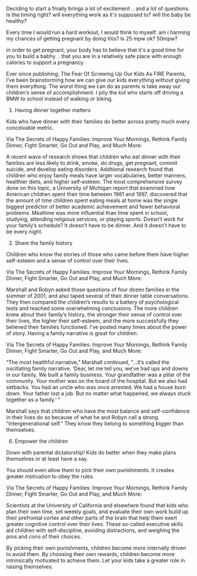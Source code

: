 



Deciding to start a fmaily brings a lot of excitement .. and a lot of questions. Is the timing right? will everything work as it's supposed to? will the baby be healthy?

Every time I would run a hard workout, I would think to myself: am i harming my chances of getting pregnant by doing this? Is 25 mpw ok? 50mpw?

in order to get pregnant, your body has to believe that it's a good time for you to build a babhy .. that you are in a relatively safe place with enough calories to support a pregnancy




Ever since publishing, The Fear Of Screwing Up Our Kids As FIRE Parents, I’ve been brainstorming how we can give our kids everything without giving them everything. The worst thing we can do as parents is take away our children’s sense of accomplishment. I pity the kid who starts off driving a BMW to school instead of walking or biking.



1) Having dinner together matters

Kids who have dinner with their families do better across pretty much every conceivable metric.

Via The Secrets of Happy Families: Improve Your Mornings, Rethink Family Dinner, Fight Smarter, Go Out and Play, and Much More:

A recent wave of research shows that children who eat dinner with their families are less likely to drink, smoke, do drugs, get pregnant, commit suicide, and develop eating disorders. Additional research found that children who enjoy family meals have larger vocabularies, better manners, healthier diets, and higher self-esteem. The most comprehensive survey done on this topic, a University of Michigan report that examined how American children spent their time between 1981 and 1997, discovered that the amount of time children spent eating meals at home was the single biggest predictor of better academic achievement and fewer behavioral problems. Mealtime was more influential than time spent in school, studying, attending religious services, or playing sports.
Doesn’t work for your family’s schedule? It doesn’t have to be dinner. And it doesn’t have to be every night.


2) Share the family history

Children who know the stories of those who came before them have higher self-esteem and a sense of control over their lives.

Via The Secrets of Happy Families: Improve Your Mornings, Rethink Family Dinner, Fight Smarter, Go Out and Play, and Much More:

Marshall and Robyn asked those questions of four dozen families in the summer of 2001, and also taped several of their dinner table conversations. They then compared the children’s results to a battery of psychological tests and reached some overwhelming conclusions. The more children knew about their family’s history, the stronger their sense of control over their lives, the higher their self-esteem, and the more successfully they believed their families functioned.
I’ve posted many times about the power of story. Having a family narrative is great for children.

Via The Secrets of Happy Families: Improve Your Mornings, Rethink Family Dinner, Fight Smarter, Go Out and Play, and Much More:

“The most healthful narrative,” Marshall continued, “…It’s called the oscillating family narrative. ‘Dear, let me tell you, we’ve had ups and downs in our family. We built a family business. Your grandfather was a pillar of the community. Your mother was on the board of the hospital. But we also had setbacks. You had an uncle who was once arrested. We had a house burn down. Your father lost a job. But no matter what happened, we always stuck together as a family.’ ”

Marshall says that children who have the most balance and self-confidence in their lives do so because of what he and Robyn call a strong “intergenerational self.” They know they belong to something bigger than themselves.

6) Empower the children

Down with parental dictatorship! Kids do better when they make plans themselves or at least have a say.


You should even allow them to pick their own punishments. It creates greater motivation to obey the rules.

Via The Secrets of Happy Families: Improve Your Mornings, Rethink Family Dinner, Fight Smarter, Go Out and Play, and Much More:

Scientists at the University of California and elsewhere found that kids who plan their own time, set weekly goals, and evaluate their own work build up their prefrontal cortex and other parts of the brain that help them exert greater cognitive control over their lives. These so-called executive skills aid children with self-discipline, avoiding distractions, and weighing the pros and cons of their choices.

By picking their own punishments, children become more internally driven to avoid them. By choosing their own rewards, children become more intrinsically motivated to achieve them. Let your kids take a greater role in raising themselves.
